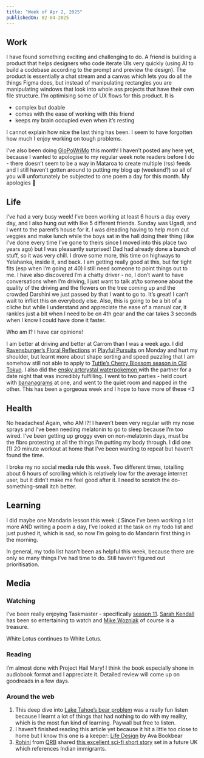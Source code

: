 ```yaml
---
title: "Week of Apr 2, 2025"
publishedOn: 02-04-2025
---
```


## Work

I have found something exciting and challenging to do. A friend is building a product that helps designers who code iterate UIs very quickly (using AI to build a codebase according to the prompt and preview the design). The product is essentially a chat stream and a canvas which lets you do all the things Figma does, but instead of manipulating rectangles you are manipulating windows that look into whole ass projects that have their own file structure. I’m optimising some of UX flows for this product. It is

- complex but doable
- comes with the ease of working with this friend
- keeps my brain occupied even when it’s resting

I cannot explain how nice the last thing has been. I seem to have forgotten how much I enjoy working on tough problems.

I’ve also been doing [GloPoWriMo](https://www.napowrimo.net/) this month! I haven’t posted any here yet, because I wanted to apologise to my regular week note readers before I do - there doesn’t seem to be a way in Mataroa to create multiple (rss) feeds and I still haven’t gotten around to putting my blog up (weekend?) so all of you will unfortunately be subjected to one poem a day for this month. My apologies 😬

## Life

I’ve had a very busy week! I’ve been working at least 6 hours a day every day, and I also hung out with like 5 different friends. Sunday was Ugadi, and I went to the parent’s house for it. I was dreading having to help mom cut veggies and make lunch while the boys sat in the hall doing their thing (like I’ve done every time I’ve gone to theirs since I moved into this place two years ago) but I was pleasantly surprised! Dad had already done a bunch of stuff, so it was very chill. I drove some more, this time on highways to Yelahanka, inside it, and back. I am getting really good at this, but for tight fits (esp when I’m going at 40) I still need someone to point things out to me. I have also discovered I’m a chatty driver - no, I don’t want to have conversations when I’m driving, I just want to talk at/to someone about the quality of the driving and the flowers on the tree coming up and the crowded Darshini we just passed by that I want to go to. It’s great! I can’t wait to inflict this on everybody else. Also, this is going to be a bit of a cliche but while I understand and appreciate the ease of a manual car, it rankles just a bit when I need to be on 4th gear and the car takes 3 seconds when I know I could have done it faster.

Who am I? I have car opinions!

I am better at driving and better at Carrom than I was a week ago. I did [Ravensburger’s Floral Reflections](https://www.ravensburger.org/ca-en/products/jigsaw-puzzles/adult-puzzles/floral-reflections-12000213/index.html) at [Playful Pursuits](https://www.instagram.com/playful.pursuits/) on Monday and hurt my shoulder, but learnt more about shape sorting and speed puzzling that I am somehow still not able to apply to [Tuttle’s Cherry Blossom season in Old Tokyo](https://www.tuttlepublishing.com/japan/cherry-blossom-season-in-japan-jigsaw-puzzle-1-000-pieces). I also did the [ensky artcrystal waterpokemon ](https://www.plazajapan.com/4970381197780/) with the partner for a date night that was incredibly fulfilling. I went to two parties - held court with [bananagrams](https://boardgamegeek.com/boardgame/27225/bananagrams) at one, and went to the quiet room and napped in the other. This has been a gorgeous week and I hope to have more of these <3

## Health

No headaches! Again, who AM I?! I haven’t been very regular with my nose sprays and I’ve been needing melatonin to go to sleep because I’m too wired. I’ve been getting up groggy even on non-melatonin days, must be the fibro protesting at all the things I’m putting my body through. I did one (1) 20 minute workout at home that I’ve been wanting to repeat but haven’t found the time.

I broke my no social media rule this week. Two different times, totalling about 6 hours of scrolling which is relatively low for the average internet user, but it didn’t make me feel good after it. I need to scratch the do-something-small itch better.

## Learning

I did maybe one Mandarin lesson this week :( Since I’ve been working a lot more AND writing a poem a day, I’ve looked at the task on my todo list and just pushed it, which is sad, so now I’m going to do Mandarin first thing in the morning.

In general, my todo list hasn’t been as helpful this week, because there are only so many things I’ve had time to do. Still haven’t figured out prioritisation.

## Media

### Watching

I’ve been really enjoying Taskmaster - specifically [season 11](https://www.youtube.com/watch?v=vNTxnYm81n8&list=PLRWvNQVqAeWI4Fpgkl3gMg2Rnx0dZ_s0r). [Sarah Kendall](https://taskmaster.fandom.com/wiki/Sarah_Kendall) has been so entertaining to watch and [Mike Wozniak](https://taskmaster.fandom.com/wiki/Mike_Wozniak) of course is a treasure.

White Lotus continues to White Lotus.

### Reading

I’m almost done with Project Hail Mary! I think the book especially shone in audiobook format and I appreciate it. Detailed review will come up on goodreads in a few days.

### Around the web

1. This deep dive into [Lake Tahoe’s bear problem](https://www.newyorker.com/magazine/2024/12/02/lake-tahoes-bear-boom) was a really fun listen because I learnt a lot of things that had nothing to do with my reality, which is the most fun kind of learning. Paywall but free to listen.
2. I haven’t finished reading this article yet because it hit a little too close to home but I know this one is a keeper: [Life Design](https://www.avabear.xyz/p/life-design?r=3d0k2&utm_medium=ios&triedRedirect=true) by Ava Bookbear
3. [Rohini](https://www.instagram.com/roh_malur/) from [QRB](https://www.instagram.com/queerreadsbangalore/) shared [this excellent sci-fi short story](https://www.infinityplus.co.uk/stories/blit.htm) set in a future UK which references Indian immigrants.

